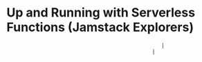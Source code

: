 # Up and Running with Serverless Functions (Jamstack Explorers)
                                                      |
                                                   |
